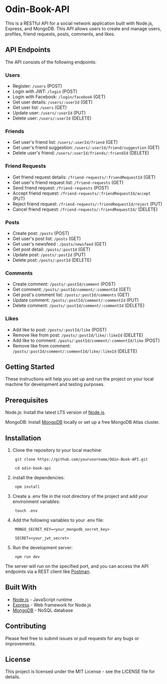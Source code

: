 # Odin-Book-API

This is a RESTful API for a social network application built with Node.js, Express, and MongoDB. This API allows users to create and manage users, profiles, friend requests, posts, comments, and likes.

## API Endpoints

The API consists of the following endpoints:

### Users
- Register: `/users` (POST)
- Login with JWT: `/login` (POST)
- Login with Facebook: `/login/facebook` (GET)
- Get user details: `/users/:userId` (GET)
- Get user list: `/users` (GET)
- Update user: `/users/:userId` (PUT)
- Delete user: `/users/:userId` (DELETE)

### Friends
- Get user's friend list: `/users/:userId/friend` (GET)
- Get user's friend suggestion: `/users/:userId/friend/suggestion` (GET)
- Delete user's friend: `/users/:userId/friends/:friendId` (DELETE)

### Friend Requests
- Get friend request details: `/friend-requests/:friendRequestId` (GET)
- Get user's friend request list: `/friend-requests` (GET)
- Send friend request: `/friend-requests` (POST)
- Accept friend request: `/friend-requests/:friendRequestId/accept` (PUT)
- Reject friend request: `/friend-requests/:friendRequestId/reject` (PUT)
- Cancel friend request: `/friend-requests/:friendRequestId/` (DELETE)

### Posts
- Create post: `/posts` (POST)
- Get user's post list: `/posts` (GET)
- Get user's newsfeed : `/posts/newsfeed` (GET)
- Get post detail: `/posts/:postId` (GET)
- Update post: `/posts/:postId` (PUT)
- Delete post: `/posts/:postId` (DELETE)

### Comments
- Create comment: `/posts/:postId/comment` (POST)
- Get comment: `/posts/:postId/comment/:commentId` (GET)
- Get post's comment list: `/posts/:postId/comments` (GET)
- Update comment: `/posts/:postId/comment/:commentId` (PUT)
- Delete comment: `/posts/:postId/comment/:commentId` (DELETE)

### Likes
- Add like to post: `/posts/:postId/like` (POST)
- Remove like from post: `/posts/:postId/like/:likeId` (DELETE)
- Add like to comment: `/posts/:postId/comment/:commentId/like` (POST)
- Remove like from comment: `/posts/:postId/comment/:commentId/like/:likeId` (DELETE)

## Getting Started
These instructions will help you set up and run the project on your local machine for development and testing purposes.

## Prerequisites
Node.js: Install the latest LTS version of [Node.js](https://nodejs.org/en/download).

MongoDB: Install [MongoDB](https://www.mongodb.com/try/download/community) locally or set up a free MongoDB Atlas cluster.

## Installation
1. Clone the repository to your local machine:

        git clone https://github.com/yourusername/Odin-Book-API.git

        cd odin-book-api

2. install the dependencies:

        npm install

3. Create a .env file in the root directory of the project and add your environment variables:

        touch .env

4. Add the following variables to your .env file:

        MONGO_SECRET_KEY=<your_mongodb_secret_key>
    
        SECRET=<your_jwt_secret>

5. Run the development server:

        npm run dev

The server will run on the specified port, and you can access the API endpoints via a REST client like [Postman](https://www.postman.com/).

## Built With

- [Node.js](https://nodejs.org/en) - JavaScript runtime
- [Express](https://expressjs.com/) - Web framework for Node.js
- [MongoDB](https://www.mongodb.com/) - NoSQL database

## Contributing

Please feel free to submit issues or pull requests for any bugs or improvements.

## License

This project is licensed under the MIT License - see the LICENSE file for details.
